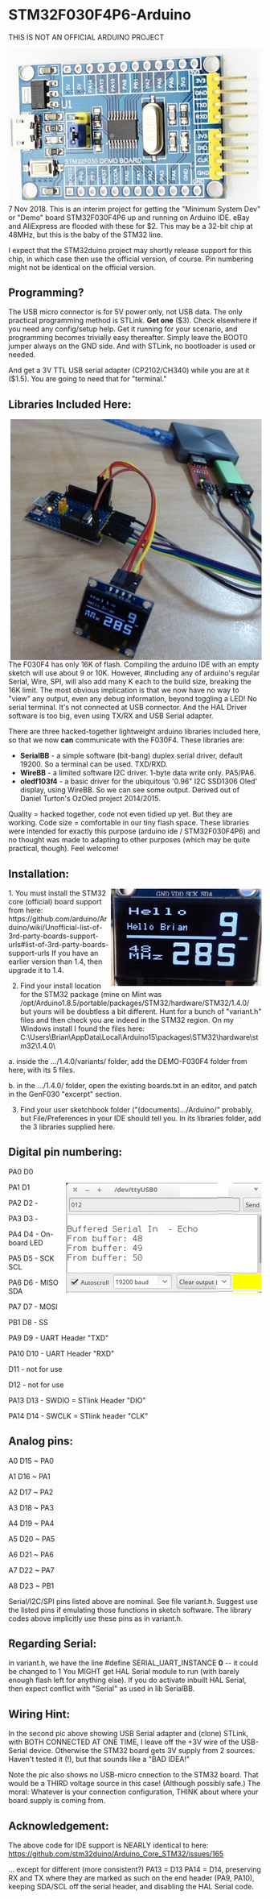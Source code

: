 # STM32F030F4P6-Arduino

THIS IS NOT AN OFFICIAL ARDUINO PROJECT

<img align="right" src="STM32F030-Dev-Brd.jpg">7 Nov 2018. This is an interim project 
for getting the "Minimum System Dev" or "Demo" board STM32F030F4P6
up and running on Arduino IDE.  eBay and AliExpress are flooded with these for $2.  This may be a 32-bit chip at 48MHz, but this is the baby of the STM32 line.

I expect that the STM32duino project may shortly release 
support for this chip, in which case then use the official version, of course.  Pin numbering might 
not be identical on the official version.

## Programming?

The USB micro connector is for 5V power only, not USB data. The only practical programming method is STLink.
**Get one** ($3). Check elsewhere if you need any config/setup help. 
Get it running for your scenario, and programming becomes trivially easy thereafter. Simply leave the BOOT0 jumper always on the GND side.
And with STLink, no bootloader is used or needed.

And get a 3V TTL USB serial adapter (CP2102/CH340) while you are at it ($1.5). You are going to need that for "terminal."

## Libraries Included Here:

<img align="right" src="P1070122.JPG">The F030F4 has only 16K of flash. Compiling the arduino IDE with an empty sketch will use about 9 or 10K. 
However, #including any of arduino's regular Serial, Wire, SPI, will also add many K each to the build size, breaking the 16K limit.
The most obvious implication is that we now have no way to "view" any output, even any debug information,
beyond toggling a LED!  No serial terminal. It's not connected at USB connector. 
And the HAL Driver software is too big, even using TX/RX and USB Serial adapter.

There are three hacked-together lightweight arduino libraries included here, so that we now **can** communicate 
with the F030F4. These libraries are:

 - __SerialBB__ - a simple software (bit-bang) duplex serial driver, default 19200. 
      So a terminal can be used. TXD/RXD.
 - __WireBB__ - a limited software I2C driver. 1-byte data write only. PA5/PA6.
 - __oledf103f4__ - a basic driver for the ubiquitous '0.96" I2C SSD1306 Oled' display, using WireBB.
      So we can see some output. Derived out of Daniel Turton's OzOled project 2014/2015.

Quality = hacked together, code not even tidied up yet.  But they are working.
Code size = comfortable in our tiny flash space.
These libraries were intended for exactly this purpose (arduino ide / STM32F030F4P6)
and no thought was made to adapting to other purposes (which may be quite practical, though).
Feel welcome!

## Installation:

<img align="right" src="P1070121.JPG">
1. You must install the STM32 core (official) board support from here:
   https://github.com/arduino/Arduino/wiki/Unofficial-list-of-3rd-party-boards-support-urls#list-of-3rd-party-boards-support-urls
   If you have an earlier version than 1.4, then upgrade it to 1.4.
   
   
2. Find your install location for the STM32 package (mine on Mint was /opt/Arduino1.8.5/portable/packages/STM32/hardware/STM32/1.4.0/
but yours will be doubtless a bit different. Hunt for a bunch of "variant.h" files and then check
you are indeed in the STM32 region. On my Windows install I found the files here:  C:\Users\Brian\AppData\Local\Arduino15\packages\STM32\hardware\stm32\1.4.0\

a. inside the .../1.4.0/variants/ folder, add the DEMO-F030F4 folder from here, with its 5 files.

b. in the .../1.4.0/ folder, open the existing boards.txt in an editor, and patch in the GenF030 "excerpt" section.

3. Find your user sketchbook folder ("(documents).../Arduino/" probably, but File/Preferences in your IDE should tell you.
In its libraries folder, add the 3 libraries supplied here.


## Digital pin numbering:

  PA0  D0 
  
  PA1  D1 <img align="right" src="ss66.jpg">
  
  PA2  D2  - 
  
  PA3  D3  - 
  
  PA4  D4  - On-board LED
  
  PA5  D5  - SCK   SCL
  
  PA6  D6  - MISO  SDA  
  
  PA7  D7  - MOSI  
  
  PB1  D8  - SS
  
  PA9  D9  - UART Header "TXD" 
  
  PA10 D10 - UART Header "RXD" 
  
  D11 - not for use
  
  D12 - not for use
  
  PA13 D13 - SWDIO  = STlink Header "DIO"
  
  PA14 D14 - SWCLK  = STlink header "CLK"
  

## Analog pins:

A0	D15 ~ PA0

A1	D16 ~ PA1

A2	D17 ~ PA2

A3	D18 ~ PA3

A4	D19 ~ PA4

A5	D20 ~ PA5

A6	D21 ~ PA6

A7	D22 ~ PA7

A8	D23 ~ PB1

	
Serial/I2C/SPI pins listed above are nominal. See file variant.h.
Suggest use the listed pins if emulating those functions in sketch software.
The library codes above implicitly use these pins as in variant.h.

## Regarding Serial: 

in variant.h, we have the line #define SERIAL_UART_INSTANCE    __0__ -- it could be changed to 1
You MIGHT get HAL Serial module to run (with barely enough flash left for anything else).
If you do activate inbuilt HAL Serial, then expect conflict with "Serial" as used in lib SerialBB.

## Wiring Hint:

In the second pic above showing USB Serial adapter and (clone) STLink, with BOTH CONNECTED AT ONE TIME, I leave off the +3V wire of the USB-Serial device. Otherwise the STM32 board gets 3V supply from 2 sources. Haven't tested it (!), but that sounds like a "BAD IDEA!"

Note the pic also shows no USB-micro cnnection to the STM32 board. That would be a THIRD voltage source in this case! (Although possibly safe.)  The moral: Whatever is your connection configuration, THINK about where your board supply is coming from.

## Acknowledgement:

The above code for IDE support is NEARLY identical to here:
    https://github.com/stm32duino/Arduino_Core_STM32/issues/165
    
... except for different (more consistent?) PA13 = D13  PA14 = D14, 
preserving RX and TX where they are marked as such on the end header (PA9, PA10),
keeping SDA/SCL off the serial header,
and disabling the HAL Serial code.


